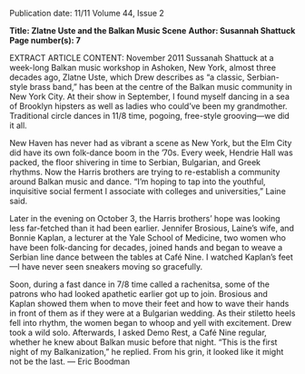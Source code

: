 Publication date: 11/11
Volume 44, Issue 2

**Title: Zlatne Uste and the Balkan Music Scene**
**Author: Susannah Shattuck**
**Page number(s): 7**

EXTRACT ARTICLE CONTENT:
November 2011
Sussanah Shattuck
at a week-long Balkan music workshop 
in Ashoken, New York, almost three 
decades ago, Zlatne Uste, which Drew 
describes as “a classic, Serbian-style 
brass band,” has been at the centre of the 
Balkan music community in New York 
City. At their show in September, I found 
myself dancing in a sea of Brooklyn 
hipsters as well as ladies who could’ve 
been my grandmother. Traditional circle 
dances in 11/8 time, pogoing, free-style 
grooving—we did it all.


New Haven has never had as vibrant 
a scene as New York, but the Elm City 
did have its own folk-dance boom in 
the ’70s. Every week, Hendrie Hall was 
packed, the floor shivering in time to 
Serbian, Bulgarian, and Greek rhythms. 
Now the Harris brothers are trying to 
re-establish a community around Balkan 
music and dance. “I’m hoping to tap into 
the youthful, inquisitive social ferment I 
associate with colleges and universities,” 
Laine said.


Later in the evening on October 3, 
the Harris brothers’ hope was looking 
less far-fetched than it had been earlier. 
Jennifer Brosious, Laine’s wife, and 
Bonnie Kaplan, a lecturer at the Yale 
School of Medicine, two women who 
have been folk-dancing for decades, 
joined hands and began to weave a 
Serbian line dance between the tables at 
Café Nine. I watched Kaplan’s feet—I 
have never seen sneakers moving so 
gracefully.


Soon, during a fast dance in 7/8 time 
called a rachenitsa, some of the patrons 
who had looked apathetic earlier got up 
to join. Brosious and Kaplan showed 
them when to move their feet and how 
to wave their hands in front of them 
as if they were at a Bulgarian wedding. 
As their stiletto heels fell into rhythm, 
the women began to whoop and yell 
with excitement. Drew took a wild solo. 
Afterwards, I asked Demo Rest, a Café 
Nine regular, whether he knew about 
Balkan music before that night. “This is 
the first night of my Balkanization,” he 
replied. From his grin, it looked like it 
might not be the last.
— Eric Boodman